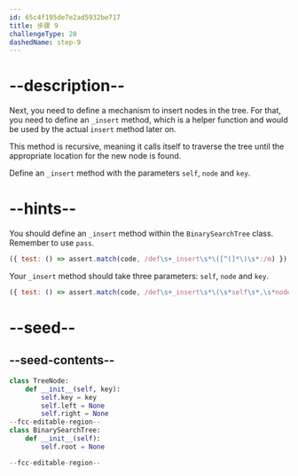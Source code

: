 ```yaml
---
id: 65c4f195de7e2ad5932be717
title: 步骤 9
challengeType: 20
dashedName: step-9
---
```


# --description--

Next, you need to define a mechanism to insert nodes in the tree. For that, you need to define an `_insert` method, which is a helper function and would be used by the actual `insert` method later on.

This method is recursive, meaning it calls itself to traverse the tree until the appropriate location for the new node is found.

Define an `_insert` method with the parameters `self`, `node` and `key`.

# --hints--

You should define an `_insert` method within the `BinarySearchTree` class. Remember to use `pass`.

```js
({ test: () => assert.match(code, /def\s+_insert\s*\([^(]*\)\s*:/m) })
```

Your `_insert` method should take three parameters: `self`, `node` and `key`.

```js
({ test: () => assert.match(code, /def\s+_insert\s*\(\s*self\s*,\s*node\s*,\s*key\s*\)\s*:/m) })
```

# --seed--

## --seed-contents--

```py
class TreeNode:
    def __init__(self, key):
        self.key = key
        self.left = None
        self.right = None
--fcc-editable-region--
class BinarySearchTree:
    def __init__(self):
        self.root = None

--fcc-editable-region--
```
